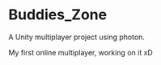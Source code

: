 # Buddies_Zone
A Unity multiplayer project using photon.

My first online multiplayer, working on it xD
